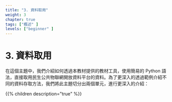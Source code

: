 ```yaml
---
title: "3. 資料取用"
weight: 3
chapter: true
tags: ["概述" ]
levels: ["beginner" ]
---
```


# 3. 資料取用

在這個主題中，我們介紹如何透過本教材提供的教材工具，使用簡易的 Python 語法，直接取用民生公共物聯網開放資料平台的資料。為了更深入的透過範例介紹不同的資料存取方法，我們將此主題切分出兩個單元，進行更深入的介紹：


{{% children description="true" %}}
